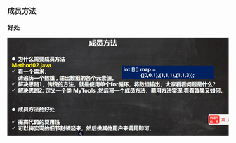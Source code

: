 ### 成员方法
**好处**

![输入图片说明](/imgs/2024-07-11/4ifPEBtDmsbtfHsF.png)


<!--stackedit_data:
eyJoaXN0b3J5IjpbMTY0ODA3MTIwMSwtMjA4ODc0NjYxMl19
-->